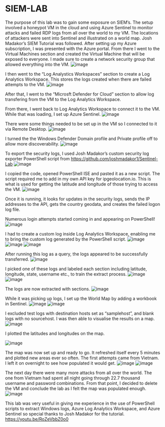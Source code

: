 # SIEM-LAB
The purpose of this lab was to gain some exposure on SIEM’s. The setup involved a honeypot VM in the cloud and using Azure Sentinel to monitor attacks and failed RDP logs from all over the world to my VM. The locations of attackers were sent into Sentinel and illustrated on a world map. Josh Madakor’s SIEM Tutorial was followed.
After setting up my Azure subscription, I was presented with  the Azure portal. From there I went to the Virtual Machines section and created the Virtual Machine that will be exposed to everyone. I made sure to create a network security group that allowed everything into the VM.
![image](https://user-images.githubusercontent.com/131204778/233865783-6bb56155-9c28-4a1d-8700-ec6191ee74fc.png)

I then went to the “Log Analystics Workspaces” section to create a Log Analytics Workspace. This stores the logs created when there are failed attempts to the VM.
![image](https://user-images.githubusercontent.com/131204778/233865921-73768f73-cb87-4e06-8eca-650c1e82afcb.png)


After that, I went to the “Microsft Defender for Cloud” section to allow log transfering from the VM to the Log Analytics Workspace. 

From there, I went back to Log Analytics Workspace to connect it to the VM. While that was loading, I set up Azure Sentinel. 
![image](https://user-images.githubusercontent.com/131204778/233865936-5226e26e-5cea-4130-8130-be0b975ad87a.png)


There were some things needed to be set up in the VM so I connected to it via Remote Desktop.
![image](https://user-images.githubusercontent.com/131204778/233865947-145077cd-ae8a-4796-a8f2-69159e523fd1.png)


I turned the the Windows Defender Domain profile and Private profile off to allow more discoverability. 
![image](https://user-images.githubusercontent.com/131204778/233865956-722b9ea6-18fa-49a2-954b-2e26755613e3.png)


To export the security logs, I used Josh Madakor’s custom security log exporter PowerShell script from https://github.com/joshmadakor1/Sentinel-Lab
![image](https://user-images.githubusercontent.com/131204778/233865975-1420dc5e-eea7-4af3-bcdd-ecb7f9d8108d.png)

I copied the code, opened PowerShell ISE and pasted it as a new script. The script required me to add in my own API key for ipgeolocation.io. This is what is used for getting the latitude and longitude of those trying to access the VM.
![image](https://user-images.githubusercontent.com/131204778/233866038-4ab2fd00-3c53-4c25-b38f-0b629f07c01f.png)


Once it is running, it looks for updates in the security logs, sends the IP addresses to the API, gets the country geodata, and creates the failed logon log file.

Numerous login attempts started coming in and appearing on PowerShell!
![image](https://user-images.githubusercontent.com/131204778/233866049-7214fa76-3b25-4b2f-9237-a6a7f30ca2bf.png)


I had to create a custom log inside Log Analytics Workspace, enabling me to bring the custom log generated by the PowerShell script.
![image](https://user-images.githubusercontent.com/131204778/233866058-7c05691c-c72f-4cc2-906d-d78379c093bd.png)
![image](https://user-images.githubusercontent.com/131204778/233866060-39a83432-e36c-4114-92ed-3c10033d4a78.png)
![image](https://user-images.githubusercontent.com/131204778/233866066-e0373371-e3c8-43a9-9ec4-8de73da999e8.png)

After running this log as a query, the logs appeared to be successfully transferred.
![image](https://user-images.githubusercontent.com/131204778/233866074-14c562bc-746e-48e1-b9a7-a85af896f580.png)

I picked one of these logs and labeled each section including latitude, longitude, state, username etc., to train the extract process.
![image](https://user-images.githubusercontent.com/131204778/233866082-fefec7a8-c6af-4e0f-bea5-8d98c964046d.png)
![image](https://user-images.githubusercontent.com/131204778/233866093-1f7e2e40-9d25-4feb-9f01-cba79c73e425.png)


The logs are now extracted with sections.
![image](https://user-images.githubusercontent.com/131204778/233866107-406a40d4-7643-4efa-b50b-531dab328911.png)

While it was picking up logs, I set up the World Map by adding a workbook in Sentinel.
![image](https://user-images.githubusercontent.com/131204778/233866120-f36ca7ed-90a1-4daf-9df3-00094bb3e1f2.png)
![image](https://user-images.githubusercontent.com/131204778/233866124-6eea03a5-28e3-49b1-a643-b427a9962d2e.png)

I excluded test logs with destination hosts set as “samplehost”, and blank logs with no sourcehost.
I was then able to visualise the results on a map.
![image](https://user-images.githubusercontent.com/131204778/233866134-1f93d433-bff2-4c39-82f5-7e8a5d5657c0.png)

I plotted the latitudes and longitudes on the map.

![image](https://user-images.githubusercontent.com/131204778/233866139-e0aef249-96d2-4f7e-a68b-4037e04384f8.png)

The map was now set up and ready to go. It refreshed itself every 5 minutes and plotted new areas ever so often. The first attempts came from Vietnam. I left it on overnight to see how populated it would get.
![image](https://user-images.githubusercontent.com/131204778/233866146-e3c500e3-c7f4-4098-ace6-4df8d3746a22.png)
![image](https://user-images.githubusercontent.com/131204778/233866156-5bf7873d-be99-4a96-8bae-d81f69a37804.png)

The next day there were many more attacks from all over the world. The one from Vietnam had spent all night going through 22.7 thousand username and password combinations. From that point, I decided to delete the VM and conclude the lab as I felt the map was populated enough. 
![image](https://user-images.githubusercontent.com/131204778/233866179-fa936ab3-28cf-4789-ab7e-47fe56f603d1.png)

This lab was very useful in giving me experience in the use of PowerShell scripts to extract Windows logs, Azure Log Analytics Workspace, and Azure Sentinel so special thanks to Josh Madakor for the tutorial. https://youtu.be/RoZeVbbZ0o0



